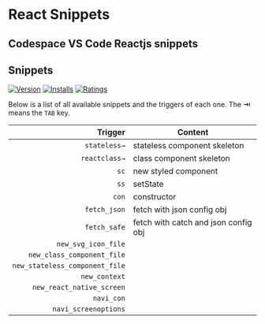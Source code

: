 # React Snippets
## Codespace VS Code Reactjs snippets
## Snippets

[![Version](http://vsmarketplacebadge.apphb.com/version/CodespaceApS.codespace-react-snippets.svg)](https://marketplace.visualstudio.com/items?itemName=CodespaceApS.codespace-react-snippets)
[![Installs](https://vsmarketplacebadge.apphb.com/installs/CodespaceApS.codespace-react-snippets.svg)](https://marketplace.visualstudio.com/items?itemName=CodespaceApS.codespace-react-snippets)
[![Ratings](https://vsmarketplacebadge.apphb.com/rating/CodespaceApS.codespace-react-snippets.svg)](https://marketplace.visualstudio.com/items?itemName=CodespaceApS.codespace-react-snippets)


Below is a list of all available snippets and the triggers of each one. The **⇥** means the `TAB` key.

| Trigger  | Content |
| -------: | ------- |
| `stateless→`   | stateless component skeleton |
| `reactclass→`   | class component skeleton |
| `sc`  | new styled component |
| `ss`  | setState |
| `con`  | constructor |
| `fetch_json`  | fetch with json config obj |
| `fetch_safe`  | fetch with catch and json config obj |
| `new_svg_icon_file`  |  |
| `new_class_component_file`  |  |
| `new_stateless_component_file`  |  |
| `new_context`  |  |
| `new_react_native_screen`  |  |
| `navi_con`  |  |
| `navi_screenoptions`  |  |
